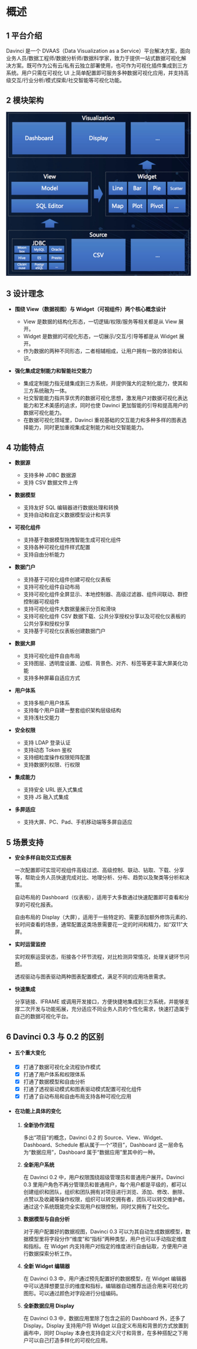 # 概述

## 1 平台介绍

Davinci 是一个 DVAAS（Data Visualization as a Service）平台解决方案，面向业务人员/数据工程师/数据分析师/数据科学家，致力于提供一站式数据可视化解决方案。既可作为公有云/私有云独立部署使用，也可作为可视化插件集成到三方系统。用户只需在可视化 UI 上简单配置即可服务多种数据可视化应用，并支持高级交互/行业分析/模式探索/社交智能等可视化功能。

## 2 模块架构

![overview_architecture](./img/overview_architecture.jpg)

## 3 设计理念

- **围绕 View（数据视图）与 Widget（可视组件）两个核心概念设计**
  - View 是数据的结构化形态，一切逻辑/权限/服务等相关都是从 View 展开。
  - Widget 是数据的可视化形态，一切展示/交互/引导等都是从 Widget 展开。
  - 作为数据的两种不同形态，二者相辅相成，让用户拥有一致的体验和认识。

- **强化集成定制能力和智能社交能力**
  - 集成定制能力指无缝集成到三方系统，并提供强大的定制化能力，使其和三方系统融为一体。
  - 社交智能能力指共享优秀的数据可视化思想，激发用户对数据可视化表达能力和艺术美感的追求，同时也使 Davinci 更加智能的引导和提高用户的数据可视化能力。
  - 在数据可视化领域里，Davinci 重视基础的交互能力和多种多样的图表选择能力，同时更加重视集成定制能力和社交智能能力。

## 4 功能特点

- **数据源**
  - 支持多种 JDBC 数据源
  - 支持 CSV 数据文件上传

- **数据模型**
  - 支持友好 SQL 编辑器进行数据处理和转换
  - 支持自动和自定义数据模型设计和共享

- **可视化组件**
  - 支持基于数据模型拖拽智能生成可视化组件
  - 支持各种可视化组件样式配置
  - 支持自由分析能力

- **数据门户**
  - 支持基于可视化组件创建可视化仪表板
  - 支持可视化组件自动布局
  - 支持可视化组件全屏显示、本地控制器、高级过滤器、组件间联动、群控控制器可视组件
  - 支持可视化组件大数据量展示分页和滑块
  - 支持可视化组件 CSV 数据下载、公共分享授权分享以及可视化仪表板的公共分享和授权分享
  - 支持基于可视化仪表板创建数据门户

- **数据大屏**
  - 支持可视化组件自由布局
  - 支持图层、透明度设置、边框、背景色、对齐、标签等更丰富大屏美化功能
  - 支持多种屏幕自适应方式

- **用户体系**
  - 支持多租户用户体系
  - 支持每个用户自建一整套组织架构层级结构
  - 支持浅社交能力

- **安全权限**
  - 支持 LDAP 登录认证
  - 支持动态 Token 鉴权
  - 支持细粒度操作权限矩阵配置
  - 支持数据列权限、行权限

- **集成能力**
  - 支持安全 URL 嵌入式集成
  - 支持 JS 融入式集成

- **多屏适应**
  - 支持大屏、PC、Pad、手机移动端等多屏自适应

## 5 场景支持

- **安全多样自助交互式报表**

  一次配置即可实现可视组件高级过滤、高级控制、联动、钻取、下载、分享等，帮助业务人员快速完成对比、地理分析、分布、趋势以及聚类等分析和决策。

  自动布局的 Dashboard（仪表板），适用于大多数通过快速配置即可查看和分享的可视化报表。

  自由布局的 Display（大屏），适用于一些特定的、需要添加额外修饰元素的、长时间查看的场景，通常配置这类场景需要花一定的时间和精力，如“双11”大屏。

- **实时运营监控**

  实时观察运营状态，衔接各个环节流程，对比检测异常情况，处理关键环节问题。

  透视驱动与图表驱动两种图表配置模式，满足不同的应用场景需求。

- **快速集成**

  分享链接、IFRAME 或调用开发接口，方便快捷地集成到三方系统，并能够支撑二次开发与功能拓展，充分适应不同业务人员的个性化需求，快速打造属于自己的数据可视化平台。

## 6 Davinci 0.3 与 0.2 的区别

- #### **五个重大变化**

  - [x] 打通了数据可视化全流程协作模式
  - [x] 打通了用户体系和权限体系
  - [x] 打通了数据模型和自由分析
  - [x] 打通了透视驱动模式和图表驱动模式配置可视化组件
  - [x] 打通了自动布局和自由布局支持各种可视化应用

- #### **在功能上具体的变化**

  1. **全新协作流程**

     多出“项目”的概念，Davinci 0.2 的 Source、View、Widget、Dashboard、Schedule 都从属于一个“项目”，Dashboard 这一层命名为“数据应用”，Dashboard 属于“数据应用”里其中的一种。

  2. **全新用户系统**

     在 Davinci 0.2 中，用户权限围绕超级管理员和普通用户展开。Davinci 0.3 里用户角色不再分管理员和普通用户，每个用户都是平级的，都可以创建组织和团队，组织和团队拥有对项目进行浏览、添加、修改、删除、点赞以及收藏等操作权限，组织可以转交拥有者，团队可以转交维护者。通过这个系统既能完全实现用户权限控制，同时又拥有了社交化。

  3. **数据模型与自由分析**

     对于用户配置好的数据视图，Davinci 0.3 可以为其自动生成数据模型，数据模型里将字段分作“维度”和“指标”两种类型，用户也可以手动指定维度和指标。在 Widget 内支持用户对指定的维度进行自由钻取，方便用户进行数据探索分析工作。

  4. **全新 Widget 编辑器**

     在 Davinci 0.3 中，用户通过预先配置好的数据模型，在 Widget 编辑器中可以选择想要显示的维度和指标，编辑器自动推荐出适合用来可视化的图形。可以通过颜色对字段进行分组编码。

  5. **全新数据应用 Display**

     在 Davinci 0.3 中，数据应用里除了包含之前的 Dashboard 外，还多了 Display。Display 支持用户将 Widget 以自定义布局和背景的方式放置到画布中，同时 Display 本身也支持自定义尺寸和背景，在多种搭配之下用户可以自己打造多样化的可视化应用。